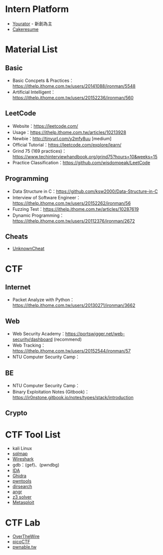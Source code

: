 # Intern Platform
* [Yourator](https://www.yourator.co) - 新創為主
* [Cakeresume](https://www.cakeresume.com/zh-TW)


# Material List

## Basic
* Basic Concpets & Practices：https://ithelp.ithome.com.tw/users/20141088/ironman/5548
* Artificial Intelligent：https://ithelp.ithome.com.tw/users/20152236/ironman/560

## LeetCode
* Website：https://leetcode.com/
* Usage：https://ithelp.ithome.com.tw/articles/10213928
* Newbie：http://tinyurl.com/y2mfy8uu [medium]
* Official Tutorial：https://leetcode.com/explore/learn/
* Grind 75 (169 practices)：https://www.techinterviewhandbook.org/grind75?hours=10&weeks=15
* Practice Classification：https://github.com/wisdompeak/LeetCode


## Programming
* Data Structure in C：https://github.com/ksw2000/Data-Structure-in-C
* Interview of Software Engineer：https://ithelp.ithome.com.tw/users/20152262/ironman/56
* Fuzzing Test：https://ithelp.ithome.com.tw/articles/10287619
* Dynamic Programming：https://ithelp.ithome.com.tw/users/20112376/ironman/2672

## Cheats
* [UnknownCheat](https://www.unknowncheats.me/forum/programming-for-beginners/267073-coding-hacking-introduction-guide-practical-external-game-hacking.html?s=35bfcde36a5f3f8d23eca6302e1d0f40)

# CTF

## Internet
* Packet Analyze with Python：https://ithelp.ithome.com.tw/users/20130271/ironman/3662

## Web
* Web Security Academy：https://portswigger.net/web-security/dashboard (recommend)
* Web Tracking：https://ithelp.ithome.com.tw/users/20152544/ironman/57
* NTU Computer Security Camp：

## BE
* NTU Computer Security Camp：
* Binary Exploitation Notes (Gitbook)：https://ir0nstone.gitbook.io/notes/types/stack/introduction

## Crypto


# CTF Tool List
* kali Linux
* [sqlmap](https://github.com/sqlmapproject/sqlmap)
* [Wireshark](https://www.wireshark.org)
* gdb：(gef)、(pwndbg)
* [IDA](https://hex-rays.com/ida-free/)
* [Ghidra](https://github.com/NationalSecurityAgency/ghidra)
* [pwntools](https://github.com/Gallopsled/pwntools)
* [dirsearch](https://github.com/maurosoria/dirsearch)
* [angr](https://github.com/angr/angr)
* [z3 solver](https://github.com/Z3Prover/z3)
* [Metasploit](https://github.com/rapid7/metasploit-framework)

# CTF Lab
* [OverTheWire](https://overthewire.org/wargames/)
* [picoCTF](https://picoctf.org)
* [pwnable.tw](https://pwnable.tw)
